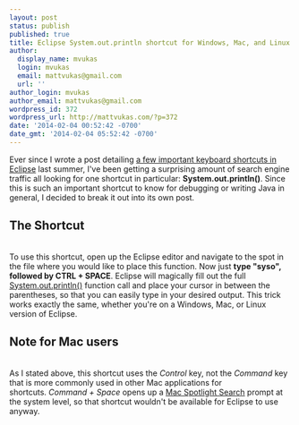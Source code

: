 ```yaml
---
layout: post
status: publish
published: true
title: Eclipse System.out.println shortcut for Windows, Mac, and Linux
author:
  display_name: mvukas
  login: mvukas
  email: mattvukas@gmail.com
  url: ''
author_login: mvukas
author_email: mattvukas@gmail.com
wordpress_id: 372
wordpress_url: http://mattvukas.com/?p=372
date: '2014-02-04 00:52:42 -0700'
date_gmt: '2014-02-04 05:52:42 -0700'
---
```

<p>Ever since I wrote a post detailing <a href="http://mattvukas.com/2013/07/01/eclipse-keyboard-shortcuts-a-few-that-every-developer-should-know/">a few important keyboard shortcuts in Eclipse</a> last summer, I've been getting a surprising amount of search engine traffic all looking for one shortcut in particular: <strong>System.out.println()</strong>. Since this is such an important shortcut to know for debugging or writing Java in general, I decided to break it out into its own post.</p>
<p><a id="more"></a><a id="more-372"></a></p>
<h2>The Shortcut</h2><br />
To use this shortcut, open up the Eclipse editor and navigate to the spot in the file where you would like to place this function. Now just <b>type "syso", followed by CTRL + SPACE</b>. Eclipse will magically fill out the full <a href="http://docs.oracle.com/javase/tutorial/essential/io/formatting.html">System.out.println()</a> function call and place your cursor in between the parentheses, so that you can easily type in your desired output. This trick works exactly the same, whether you're on a Windows, Mac, or Linux version of Eclipse.</p>
<h2>Note for Mac users</h2><br />
As I stated above, this shortcut uses the <em>Control</em> key, not the <em>Command</em> key that is more commonly used in other Mac applications for shortcuts. <em>Command + Space</em> opens up a <a href="http://support.apple.com/kb/ht2531">Mac Spotlight Search</a> prompt at the system level, so that shortcut wouldn't be available for Eclipse to use anyway.</p>
